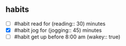 
## habits

- [ ] #habit read for (reading:: 30) minutes
- [x] #habit jog for (jogging:: 45) minutes
- [ ] #habit get up before 8:00 am (wakey:: true)